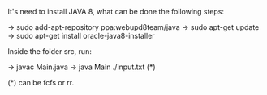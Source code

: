 It's need to install JAVA 8, what can be done the following steps:

-> sudo add-apt-repository ppa:webupd8team/java 
-> sudo apt-get update 
-> sudo apt-get install oracle-java8-installer

Inside the folder src, run:

-> javac Main.java
-> java Main ./input.txt (*)

(*) can be fcfs or rr.


